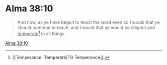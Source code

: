 # Alma 38:10

> And now, as ye have begun to teach the word even so I would that ye should continue to teach; and I would that ye would be diligent and <u>temperate</u>[^a] in all things.

[Alma 38:10](https://www.churchofjesuschrist.org/study/scriptures/bofm/alma/38?lang=eng&id=p10#p10)


[^a]: [[Temperance, Temperate|TG Temperance]].  
